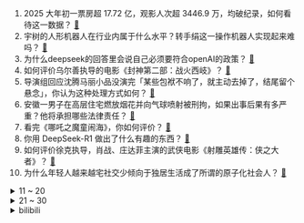 1. 2025 大年初一票房超 17.72 亿，观影人次超 3446.9 万，均破纪录，如何看待这一数据？ [:link:](https://www.zhihu.com/question/10845942953)
2. 宇树的人形机器人在行业内属于什么水平？转手绢这一操作机器人实现起来难吗？ [:link:](https://www.zhihu.com/question/10775107971)
3. 为什么deepseek的回答里会说自己必须要符合openAI的政策？ [:link:](https://www.zhihu.com/question/10345243086)
4. 如何评价乌尔善执导的电影《封神第二部：战火西岐》？ [:link:](https://www.zhihu.com/question/10693989679)
5. 导演组回应沈腾马丽小品没演完「某些包袱不响了，就主动去掉了，结尾留个悬念」，你认为这种处理方式如何？ [:link:](https://www.zhihu.com/question/10803282792)
6. 安徽一男子在高层住宅燃放烟花并向气球喷射被刑拘，如果出事后果有多严重？他将承担哪些法律责任？ [:link:](https://www.zhihu.com/question/10693767229)
7. 看完《哪吒之魔童闹海》，你如何评价？ [:link:](https://www.zhihu.com/question/10809675987)
8. 你用 DeepSeek-R1 做出了什么有趣的东西？ [:link:](https://www.zhihu.com/question/10595179764)
9. 如何评价徐克执导，肖战、庄达菲主演的武侠电影《射雕英雄传：侠之大者》？ [:link:](https://www.zhihu.com/question/10693996991)
10. 为什么年轻人越来越宅社交少倾向于独居生活成了所谓的原子化社会人？ [:link:](https://www.zhihu.com/question/10663952009)
<details>
<summary>11 ~ 20</summary>

11. 中产返贫的人都栽在什么事情上？ [:link:](https://www.zhihu.com/question/657234416)
12. 如何看待网传1月25日刘强东现身参加员工新春家宴？ [:link:](https://www.zhihu.com/question/10561872762)
13. 马斯克为何这么积极介入德国的选举？ [:link:](https://www.zhihu.com/question/10665410096)
14. 如何评价毛晓彤、金晨、白鹿、程潇等在 2025 年春晚演唱的歌曲《春意红包》？ [:link:](https://www.zhihu.com/question/10782486355)
15. 军迷看电影《蛟龙行动》有什么感受？ [:link:](https://www.zhihu.com/question/10690251100)
16. 你认为哪部电影将夺得 2025 年春节档票房冠军？ [:link:](https://www.zhihu.com/question/9247208774)
17. 用DeepSeek生成的小说能不能取代人写的？ [:link:](https://www.zhihu.com/question/10754411661)
18. 美国土安全部移民遣返行动或将在美多达 30 个城市展开，美国新政下移民群体未来何去何从？ [:link:](https://www.zhihu.com/question/10518043275)
19. 为什么现在的年轻人越来越不愿意吃苦了？ [:link:](https://www.zhihu.com/question/10760984999)
20. 为什么明明英语跟法语更像，但是却还是把德语和英语归为一个语族？ [:link:](https://www.zhihu.com/question/477179463)
</details>
<details>
<summary>21 ~ 30</summary>

21. 总导演回应邓超缺席春晚「节目青春、活泼、有朝气，所以找了比较标志性的青春形象」，怎样看待这一选择？ [:link:](https://www.zhihu.com/question/10809176462)
22. 你的年夜饭菜单是什么？ [:link:](https://www.zhihu.com/question/39975003)
23. 如何评价林超贤执导，黄轩、于适、张涵予主演的军事战争电影《蛟龙行动》？ [:link:](https://www.zhihu.com/question/10788157599)
24. 如何评价陈思诚执导，刘昊然、王宝强主演的电影《唐探 1900》？ [:link:](https://www.zhihu.com/question/10693022226)
25. 如何评价莫文蔚、毛不易在 2025 年春晚演唱的歌曲《岁月里的花》？ [:link:](https://www.zhihu.com/question/10773575255)
26. 如果被裁员后，你的同事把你微信删了，你会有什么想法呢？ [:link:](https://www.zhihu.com/question/10706612248)
27. 2025 春晚小品《小明一家》你看完有何感想？原生家庭对个体的性格成长和行为模式影响有多大？ [:link:](https://www.zhihu.com/question/10785050735)
28. 《红楼梦》写的到底是明亡挽歌还是曹家家事？ [:link:](https://www.zhihu.com/question/667151455)
29. DeepSeek获得了空前的成功，那他有没有什么不足之处？ [:link:](https://www.zhihu.com/question/10714927807)
30. 伊朗副总统指责哈马斯破坏伊美谈判，还有哪些信息值得关注？ [:link:](https://www.zhihu.com/question/10455833179)
</details><details>
<summary>bilibili</summary>

</details>